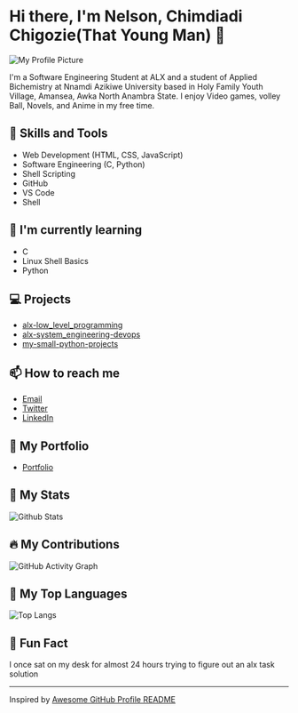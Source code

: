 # Hi there, I'm Nelson, Chimdiadi Chigozie(That Young Man) 👋
![My Profile Picture](https://github.com/youngman-d-coder/youngman-d-coder/blob/main/images/IMG-20221116-WA0040.jpg)


I'm a Software Engineering Student at ALX and a student of Applied Bichemistry at Nnamdi Azikiwe University based in Holy Family Youth Village, Amansea, Awka North Anambra State. I enjoy Video games, volley Ball, Novels, and Anime in my free time.

## 🚀 Skills and Tools
- Web Development (HTML, CSS, JavaScript)
- Software Engineering (C, Python)
- Shell Scripting
- GitHub
- VS Code
- Shell

## 🌱 I'm currently learning
- C
- Linux Shell Basics
- Python

## 💻 Projects
- [alx-low_level_programming](https://github.com/Youngman-d-coder/alx-low_level_programming)
- [alx-system_engineering-devops](https://github.com/Youngman-d-coder/alx-system_engineering-devops)
- [my-small-python-projects](https://github.com/Youngman-d-coder/my-small-python-projects)

## 📫 How to reach me
- [Email](sayhitonelson@gmail.com)
- [Twitter](https://twitter.com/ChimdiadiJoel)
- [LinkedIn](linkedin)

## 🎨 My Portfolio
- [Portfolio](link)

## 🚀 My Stats
![Github Stats](https://github-readme-stats.vercel.app/api?username=youngman-d-coder&show_icons=true&theme=radical)

## 🔥 My Contributions
![GitHub Activity Graph](https://activity-graph.herokuapp.com/graph?username=youngman-d-coder&bg_color=0D1117&color=5BCDEC&line=5BCDEC&point=FFFFFF&hide_border=true)

## 🌟 My Top Languages
![Top Langs](https://github-readme-stats.vercel.app/api/top-langs/?username=youngman-d-coder&layout=compact&theme=radical)

## 🎉 Fun Fact
I once sat on my desk for almost 24 hours trying to figure out an alx task solution

---

Inspired by [Awesome GitHub Profile README](https://github.com/abhisheknaiidu/awesome-github-profile-readme)

<!---
Youngman-d-coder/Youngman-d-coder is a ✨ special ✨ repository because its `README.md` (this file) appears on your GitHub profile.
You can click the Preview link to take a look at your changes.
--->
